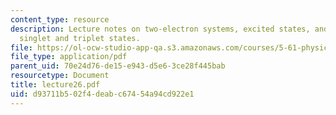 ```yaml
---
content_type: resource
description: Lecture notes on two-electron systems, excited states, and energies of
  singlet and triplet states.
file: https://ol-ocw-studio-app-qa.s3.amazonaws.com/courses/5-61-physical-chemistry-fall-2007/d93711b502f4deabc67454a94cd922e1_lecture26.pdf
file_type: application/pdf
parent_uid: 70e24d76-de15-e943-d5e6-3ce28f445bab
resourcetype: Document
title: lecture26.pdf
uid: d93711b5-02f4-deab-c674-54a94cd922e1
---
```


